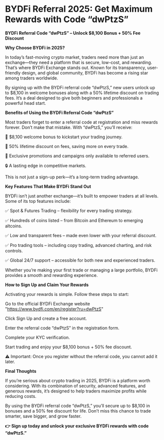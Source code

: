 # BYDFi Referral 2025: Get Maximum Rewards with Code “dwPtzS”

**BYDFi Referral Code “dwPtzS” – Unlock $8,100 Bonus + 50% Fee Discount**

**Why Choose BYDFi in 2025?**

In today’s fast-moving crypto market, traders need more than just an exchange—they need a platform that is secure, low-cost, and rewarding. That’s where BYDFi Exchange stands out. Known for its transparency, user-friendly design, and global community, BYDFi has become a rising star among traders worldwide.

By signing up with the BYDFi referral code “dwPtzS,” new users unlock up to $8,100 in welcome bonuses along with a 50% lifetime discount on trading fees. It’s a deal designed to give both beginners and professionals a powerful head start.

**Benefits of Using the BYDFi Referral Code “dwPtzS”**

Most traders forget to enter a referral code at registration and miss rewards forever. Don’t make that mistake. With “dwPtzS,” you’ll receive:

🎁 $8,100 welcome bonus to kickstart your trading journey.

💸 50% lifetime discount on fees, saving more on every trade.

🚀 Exclusive promotions and campaigns only available to referred users.

🔒 A lasting edge in competitive markets.

This is not just a sign-up perk—it’s a long-term trading advantage.

**Key Features That Make BYDFi Stand Out**

BYDFi isn’t just another exchange—it’s built to empower traders at all levels. Some of its top features include:

✅ Spot & Futures Trading – flexibility for every trading strategy.

✅ Hundreds of coins listed – from Bitcoin and Ethereum to emerging altcoins.

✅ Low and transparent fees – made even lower with your referral discount.

✅ Pro trading tools – including copy trading, advanced charting, and risk controls.

✅ Global 24/7 support – accessible for both new and experienced traders.

Whether you’re making your first trade or managing a large portfolio, BYDFi provides a smooth and rewarding experience.

**How to Sign Up and Claim Your Rewards**

Activating your rewards is simple. Follow these steps to start:

Go to the official BYDFi Exchange website "https://www.bydfi.com/en/register?ru=dwPtzS"

Click Sign Up and create a free account.

Enter the referral code “dwPtzS” in the registration form.

Complete your KYC verification.

Start trading and enjoy your $8,100 bonus + 50% fee discount.

⚠️ Important: Once you register without the referral code, you cannot add it later.

**Final Thoughts**

If you’re serious about crypto trading in 2025, BYDFi is a platform worth considering. With its combination of security, advanced features, and generous rewards, it’s designed to help traders maximize profits while reducing costs.

By using the BYDFi referral code “dwPtzS,” you’ll secure up to $8,100 in bonuses and a 50% fee discount for life. Don’t miss this chance to trade smarter, save bigger, and grow faster.

**👉 Sign up today and unlock your exclusive BYDFi rewards with code “dwPtzS.”**
